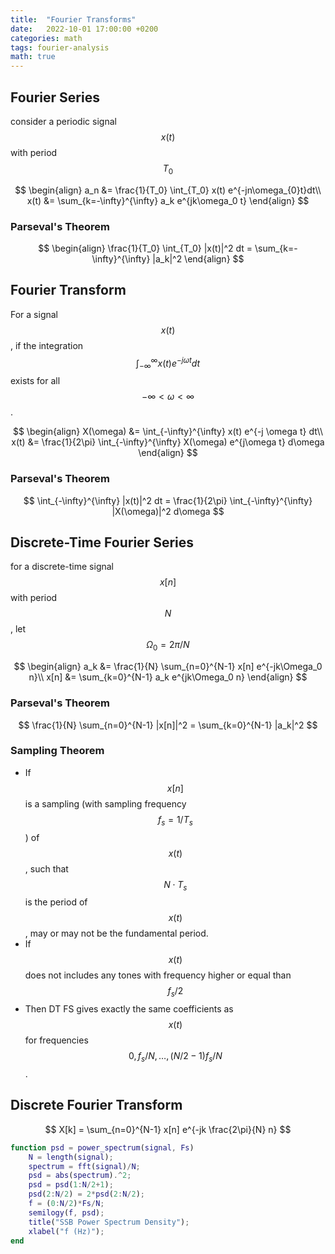 ```yaml
---
title:  "Fourier Transforms"
date:   2022-10-01 17:00:00 +0200
categories: math
tags: fourier-analysis
math: true
---
```


## Fourier Series

consider a periodic signal $$x(t)$$ with period $$T_0$$

$$
\begin{align}
a_n &= \frac{1}{T_0} \int_{T_0} x(t) e^{-jn\omega_{0}t}dt\\
x(t) &= \sum_{k=-\infty}^{\infty} a_k e^{jk\omega_0 t}
\end{align}
$$

### Parseval's Theorem

$$
\begin{align}
\frac{1}{T_0} \int_{T_0} |x(t)|^2 dt = \sum_{k=-\infty}^{\infty} |a_k|^2
\end{align}
$$

## Fourier Transform

For a signal $$x(t)$$, if the integration $$\int_{-\infty}^{\infty} x(t) e^{-j\omega t} dt$$ exists for all $$ -\infty < \omega < \infty$$.

$$
\begin{align}
X(\omega) &= \int_{-\infty}^{\infty} x(t) e^{-j \omega t} dt\\
x(t) &= \frac{1}{2\pi} \int_{-\infty}^{\infty} X(\omega) e^{j\omega t} d\omega
\end{align}
$$


### Parseval's Theorem

$$
\int_{-\infty}^{\infty} |x(t)|^2 dt = \frac{1}{2\pi} \int_{-\infty}^{\infty} |X(\omega)|^2 d\omega
$$

## Discrete-Time Fourier Series

for a discrete-time signal $$x[n]$$ with period $$N$$, let $$\Omega_0 = 2\pi/N$$

$$
\begin{align}
a_k &= \frac{1}{N} \sum_{n=0}^{N-1} x[n] e^{-jk\Omega_0 n}\\
x[n] &= \sum_{k=0}^{N-1} a_k e^{jk\Omega_0 n}
\end{align}
$$

### Parseval's Theorem

$$
\frac{1}{N} \sum_{n=0}^{N-1} |x[n]|^2 = \sum_{k=0}^{N-1} |a_k|^2
$$


### Sampling Theorem

- If $$x[n]$$ is a sampling (with sampling frequency $$f_s = 1/T_s$$) of $$x(t)$$, such that $$N \cdot T_s $$ is the period of $$x(t)$$, may or may not be the fundamental period.
- If $$x(t)$$ does not includes any tones with frequency higher or equal than $$ f_s/2 $$
- Then DT FS gives exactly the same coefficients as $$x(t)$$ for frequencies $$0, f_s/N, \dots, (N/2 - 1) f_s/N$$.


## Discrete Fourier Transform

$$
X[k] = \sum_{n=0}^{N-1} x[n] e^{-jk \frac{2\pi}{N} n}
$$


```matlab
function psd = power_spectrum(signal, Fs)
    N = length(signal);
    spectrum = fft(signal)/N;
    psd = abs(spectrum).^2;
    psd = psd(1:N/2+1);
    psd(2:N/2) = 2*psd(2:N/2);
    f = (0:N/2)*Fs/N;
    semilogy(f, psd);
    title("SSB Power Spectrum Density");
    xlabel("f (Hz)");
end
```
